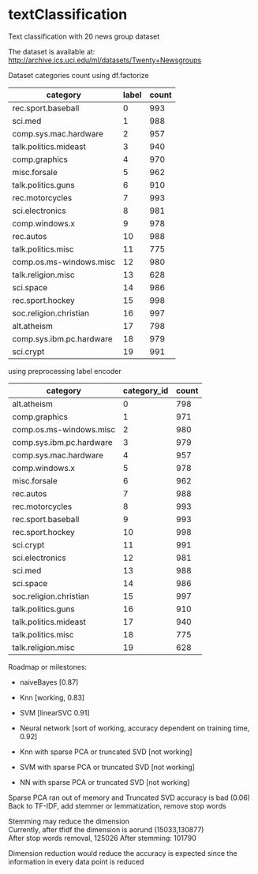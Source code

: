 # textClassification
Text classification with 20 news group dataset

The dataset is available at: http://archive.ics.uci.edu/ml/datasets/Twenty+Newsgroups

Dataset categories count
using df.factorize

|category                |label|count|
|------------------------|-----|-----|
|rec.sport.baseball      |0    |993  |
|sci.med                 |1    |988  |
|comp.sys.mac.hardware   |2    |957  |
|talk.politics.mideast   |3    |940  |
|comp.graphics           |4    |970  |
|misc.forsale            |5    |962  |
|talk.politics.guns      |6    |910  |
|rec.motorcycles         |7    |993  |
|sci.electronics         |8    |981  |
|comp.windows.x          |9    |978  |
|rec.autos               |10   |988  |
|talk.politics.misc      |11   |775  |
|comp.os.ms-windows.misc |12   |980  |
|talk.religion.misc      |13   |628  |
|sci.space               |14   |986  |
|rec.sport.hockey        |15   |998  |
|soc.religion.christian  |16   |997  |
|alt.atheism             |17   |798  |
|comp.sys.ibm.pc.hardware|18   |979  |
|sci.crypt               |19   |991  |

using preprocessing label encoder

|category                 |category_id   |count|
|-------------------------|--------------|-----|  
|alt.atheism              |0             |798  |
|comp.graphics            |1             |971  |
|comp.os.ms-windows.misc  |2             |980  |
|comp.sys.ibm.pc.hardware |3             |979  |
|comp.sys.mac.hardware    |4             |957  |
|comp.windows.x           |5             |978  |
|misc.forsale             |6             |962  |
|rec.autos                |7             |988  |
|rec.motorcycles          |8             |993  |
|rec.sport.baseball       |9             |993  |
|rec.sport.hockey         |10            |998  |
|sci.crypt                |11            |991  |
|sci.electronics          |12            |981  |
|sci.med                  |13            |988  |
|sci.space                |14            |986  |
|soc.religion.christian   |15            |997  |
|talk.politics.guns       |16            |910  |
|talk.politics.mideast    |17            |940  |
|talk.politics.misc       |18            |775  |
|talk.religion.misc       |19            |628  |

Roadmap or milestones:
- naiveBayes [0.87]
- Knn [working, 0.83]
- SVM [linearSVC 0.91]
- Neural network [sort of working, accuracy dependent on training time, 0.92]

- Knn with sparse PCA or truncated SVD [not working]
- SVM with sparse PCA or truncated SVD [not working]
- NN with sparse PCA or truncated SVD [not working]

Sparse PCA ran out of memory and Truncated SVD accuracy is bad (0.06)\
Back to TF-IDF, add stemmer or lemmatization, remove stop words

Stemming may reduce the dimension\
Currently, after tfidf the dimension is aorund (15033,130877)\
After stop words removal, 125026
After stemming: 101790

Dimension reduction would reduce the accuracy is expected since the information
in every data point is reduced